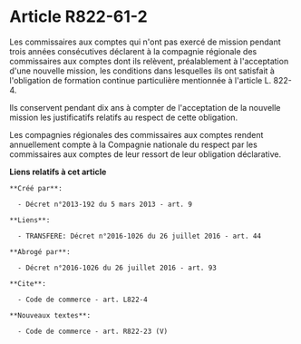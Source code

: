 # Article R822-61-2

Les commissaires aux comptes qui n'ont pas exercé de mission pendant trois années consécutives déclarent à la compagnie
régionale des commissaires aux comptes dont ils relèvent, préalablement à l'acceptation d'une nouvelle mission, les
conditions dans lesquelles ils ont satisfait à l'obligation de formation continue particulière mentionnée à l'article L.
822-4. 

Ils conservent pendant dix ans à compter de l'acceptation de la nouvelle mission les justificatifs relatifs au respect de
cette obligation. 

Les compagnies régionales des commissaires aux comptes rendent annuellement compte à la Compagnie nationale du respect par
les commissaires aux comptes de leur ressort de leur obligation déclarative.

**Liens relatifs à cet article**

	**Créé par**:

	  - Décret n°2013-192 du 5 mars 2013 - art. 9

	**Liens**:

	  - TRANSFERE: Décret n°2016-1026 du 26 juillet 2016 - art. 44

	**Abrogé par**:

	  - Décret n°2016-1026 du 26 juillet 2016 - art. 93

	**Cite**:

	  - Code de commerce - art. L822-4

	**Nouveaux textes**:

	  - Code de commerce - art. R822-23 (V)
